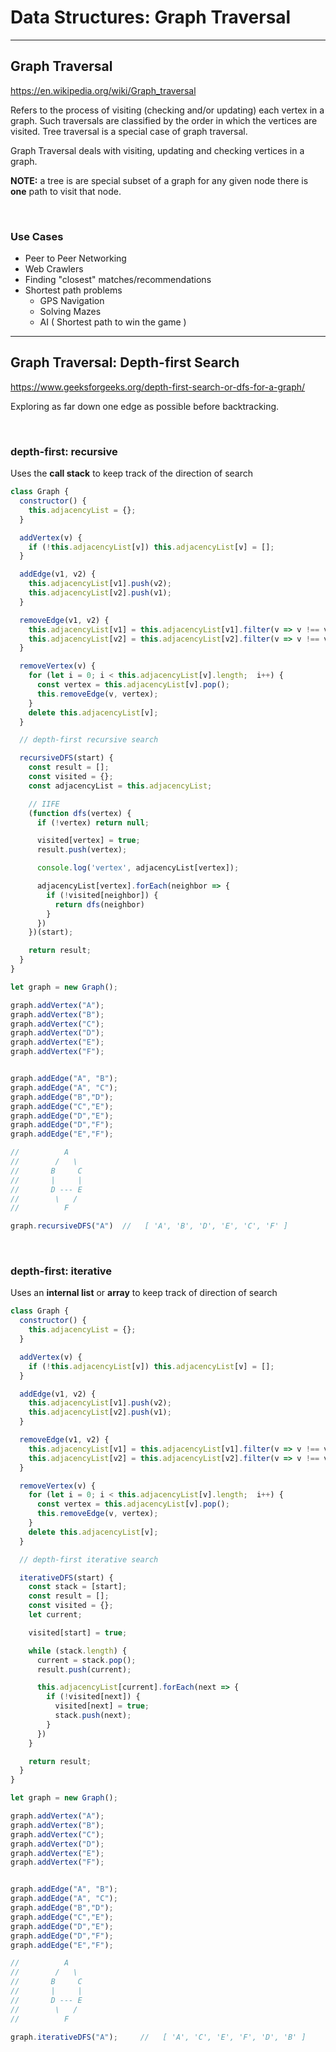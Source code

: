 # Data Structures: Graph Traversal

---

## Graph Traversal

<https://en.wikipedia.org/wiki/Graph_traversal>

Refers to the process of visiting (checking and/or updating) each vertex in a graph. Such traversals are classified by the order in which the vertices are visited. Tree traversal is a special case of graph traversal.

Graph Traversal deals with visiting, updating and checking vertices in a graph.

**NOTE:** a tree is are special subset of a graph for any given node there is **one** path to visit that node.

</br>

### Use Cases

* Peer to Peer Networking
* Web Crawlers
* Finding "closest" matches/recommendations
* Shortest path problems
  * GPS Navigation
  * Solving Mazes
  * AI ( Shortest path to win the game )

---

## Graph Traversal: Depth-first Search

<https://www.geeksforgeeks.org/depth-first-search-or-dfs-for-a-graph/>

Exploring as far down one edge as possible before backtracking.

</br>

### depth-first:  recursive

Uses the **call stack** to keep track of the direction of search

```js
class Graph {
  constructor() {
    this.adjacencyList = {};
  }

  addVertex(v) {
    if (!this.adjacencyList[v]) this.adjacencyList[v] = [];
  }

  addEdge(v1, v2) {
    this.adjacencyList[v1].push(v2);
    this.adjacencyList[v2].push(v1);
  }

  removeEdge(v1, v2) {
    this.adjacencyList[v1] = this.adjacencyList[v1].filter(v => v !== v2);
    this.adjacencyList[v2] = this.adjacencyList[v2].filter(v => v !== v1);
  }

  removeVertex(v) {
    for (let i = 0; i < this.adjacencyList[v].length;  i++) {
      const vertex = this.adjacencyList[v].pop();
      this.removeEdge(v, vertex);
    }
    delete this.adjacencyList[v];
  }

  // depth-first recursive search

  recursiveDFS(start) {
    const result = [];
    const visited = {};
    const adjacencyList = this.adjacencyList;

    // IIFE
    (function dfs(vertex) {
      if (!vertex) return null;

      visited[vertex] = true;
      result.push(vertex);

      console.log('vertex', adjacencyList[vertex]);

      adjacencyList[vertex].forEach(neighbor => {
        if (!visited[neighbor]) {
          return dfs(neighbor)
        }
      })
    })(start);

    return result;
  }
}
```

```js
let graph = new Graph();

graph.addVertex("A");
graph.addVertex("B");
graph.addVertex("C");
graph.addVertex("D");
graph.addVertex("E");
graph.addVertex("F");


graph.addEdge("A", "B");
graph.addEdge("A", "C");
graph.addEdge("B","D");
graph.addEdge("C","E");
graph.addEdge("D","E");
graph.addEdge("D","F");
graph.addEdge("E","F");

//          A
//        /   \
//       B     C
//       |     |
//       D --- E
//        \   /
//          F

graph.recursiveDFS("A")  //   [ 'A', 'B', 'D', 'E', 'C', 'F' ]
```

</br>

### depth-first: iterative

Uses an **internal list** or **array** to keep track of direction of search

```js
class Graph {
  constructor() {
    this.adjacencyList = {};
  }

  addVertex(v) {
    if (!this.adjacencyList[v]) this.adjacencyList[v] = [];
  }

  addEdge(v1, v2) {
    this.adjacencyList[v1].push(v2);
    this.adjacencyList[v2].push(v1);
  }

  removeEdge(v1, v2) {
    this.adjacencyList[v1] = this.adjacencyList[v1].filter(v => v !== v2);
    this.adjacencyList[v2] = this.adjacencyList[v2].filter(v => v !== v1);
  }

  removeVertex(v) {
    for (let i = 0; i < this.adjacencyList[v].length;  i++) {
      const vertex = this.adjacencyList[v].pop();
      this.removeEdge(v, vertex);
    }
    delete this.adjacencyList[v];
  }

  // depth-first iterative search

  iterativeDFS(start) {
    const stack = [start];
    const result = [];
    const visited = {};
    let current;

    visited[start] = true;

    while (stack.length) {
      current = stack.pop();
      result.push(current);

      this.adjacencyList[current].forEach(next => {
        if (!visited[next]) {
          visited[next] = true;
          stack.push(next);
        }
      })
    }

    return result;
  }
}
```

```js
let graph = new Graph();

graph.addVertex("A");
graph.addVertex("B");
graph.addVertex("C");
graph.addVertex("D");
graph.addVertex("E");
graph.addVertex("F");


graph.addEdge("A", "B");
graph.addEdge("A", "C");
graph.addEdge("B","D");
graph.addEdge("C","E");
graph.addEdge("D","E");
graph.addEdge("D","F");
graph.addEdge("E","F");

//          A
//        /   \
//       B     C
//       |     |
//       D --- E
//        \   /
//          F

graph.iterativeDFS("A");     //   [ 'A', 'C', 'E', 'F', 'D', 'B' ]
```
